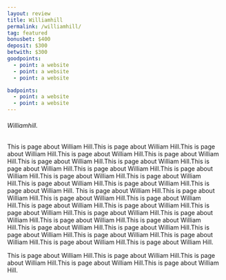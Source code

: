 ```yaml
---
layout: review
title: Williamhill
permalink: /williamhill/
tag: featured
bonusbet: $400
deposit: $300
betwith: $300
goodpoints:
  - point: a website
  - point: a website
  - point: a website

badpoints:
  - point: a website
  - point: a website
---
```

###### Williamhill.

This is page about William Hill.This is page about William Hill.This is page about William Hill.This is page about William Hill.This is page about William Hill.This is page about William Hill.This is page about William Hill.This is page about William Hill.This is page about William Hill.This is page about William Hill.This is page about William Hill.This is page about William Hill.This is page about William Hill.This is page about William Hill.This is page about William Hill.
This is page about William Hill.This is page about William Hill.This is page about William Hill.This is page about William Hill.This is page about William Hill.This is page about William Hill.This is page about William Hill.This is page about William Hill.This is page about William Hill.This is page about William Hill.This is page about William Hill.This is page about William Hill.This is page about William Hill.This is page about William Hill.This is page about William Hill.This is page about William Hill.This is page about William Hill.This is page about William Hill.

This is page about William Hill.This is page about William Hill.This is page about William Hill.This is page about William Hill.This is page about William Hill.
